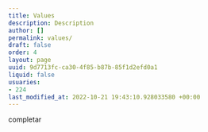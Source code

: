 ```yaml
---
title: Values
description: Description
author: []
permalink: values/
draft: false
order: 4
layout: page
uuid: 9d7713fc-ca30-4f85-b87b-85f1d2efd0a1
liquid: false
usuaries:
- 224
last_modified_at: 2022-10-21 19:43:10.928033580 +00:00
---
```


<p>completar</p>